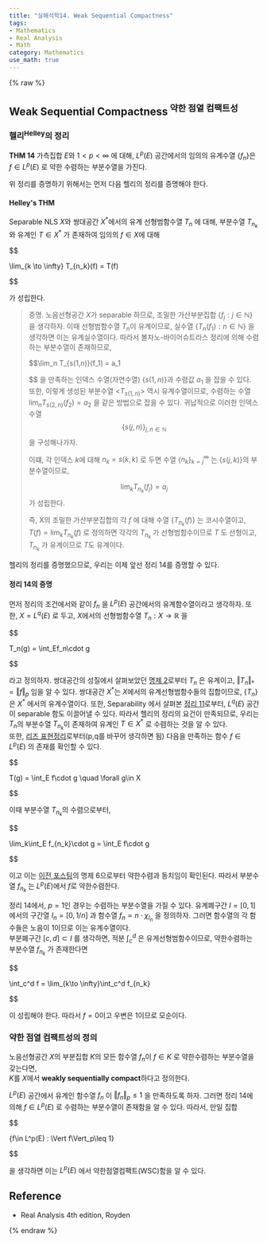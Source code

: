 ```yaml
---
title: "실해석학14. Weak Sequential Compactness"
tags:
- Mathematics
- Real Analysis
- Math
category: Mathematics
use_math: true
---
```

{% raw %}

## Weak Sequential Compactness<sup> 약한 점열 컴팩트성</sup>
### 헬리<sup>Helley</sup>의 정리

**THM 14** 가측집합 $E$와 $1<p<\infty$ 에 대해, $L^p(E)$ 공간에서의 임의의 유계수열 {$f_n$}은 $f \in L^p(E)$ 로 약한 수렴하는 부분수열을 가진다.   

위 정리를 증명하기 위해서는 먼저 다음 헬리의 정리를 증명해야 한다.
#### Helley's THM
Separable NLS $X$와 쌍대공간 $X^\ast$에서의 유계 선형범함수열 $T_n$ 에 대해, 부분수열 $T_{n_k}$ 와 유계인 $T \in X^\ast$ 가 존재하여 임의의 $f\in X$에 대해  

$$

\lim_{k \to \infty} T_{n_k}(f) = T(f)

$$

가 성립한다.

> 증명. 노음선형공간 $X$가 separable 하므로, 조밀한 가산부분집합 {$f_j:j\in\mathbb{N}$} 을 생각하자. 이때 선형범함수열 $T_n$이 유계이므로, 실수열 {$T_n(f_1) : n \in \mathbb{N}$} 을 생각하면 이는 유계실수열이다. 따라서 볼차노-바이어슈트라스 정리에 의해 수렴하는 부분수열이 존재하므로,   
> 
> $$\lim_n T_{s(1,n)}(f_1) = a_1
> 
> $$ 을 만족하는 인덱스 수열(자연수열) {$s(1,n)$}과 수렴값 $a_1$ 을 잡을 수 있다. 또한, 이렇게 생성된 부분수열 <$T_{s(1,n)}$> 역시 유계수열이므로, 수렴하는 수열 $\lim_n T_{s(2,n)}(f_2) = a_2$ 을 같은 방법으로 잡을 수 있다. 귀납적으로 이러한 인덱스 수열 $$\{s(j,n)\}_{j,n\in \mathbb{N}}$$ 을 구성해나가자.   
> 
> 이떄, 각 인덱스 $k$에 대해 $n_k=s(k,k)$ 로 두면 수열 {$n_k$}$^\infty_{k=j}$ 는 {$s(j,k)$}의 부분수열이므로,   
> 
> $$\lim_k T_{n_k}(f_j)=a_j$$ 가 성립한다.
> 
> 즉, X의 조밀한 가산부분집합의 각 $f$ 에 대해 수열 {$T_{n_k}(f)$} 는 코시수열이고, $T(f) = \lim_k T_{n_k}(f)$ 로 정의하면 각각의 $T_{n_k}$ 가 선형범함수이므로 $T$ 도 선형이고, $T_{n_k}$ 가 유계이므로 $T$도 유계이다.

헬리의 정리를 증명했으므로, 우리는 이제 앞선 정리 14를 증명할 수 있다.   

#### 정리 14의 증명
먼저 정리의 조건에서와 같이 $f_n$ 을 $L^p(E)$ 공간에서의 유계함수열이라고 생각하자. 또한, $X = L^q(E)$ 로 두고, $X$에서의 선형범함수열 $T_n:X\to \mathbb{R}$ 을   

$$

T_n(g) = \int_Ef_n\cdot g

$$

라고 정의하자. 쌍대공간의 성질에서 살펴보았던 [명제 2](https://ddangchani.github.io/mathematics/실해석학12)로부터 $T_n$ 은 유계이고, $\Vert T_n\Vert_\ast = \Vert f\Vert_p$ 임을 알 수 있다. 쌍대공간 $X^\ast$는 $X$에서의 유계선형범함수들의 집합이므로, {$T_n$}은 $X^\ast$ 에서의 유계수열이다. 또한, Separability 에서 살펴본 [정리 11](https://ddangchani.github.io/mathematics/실해석학11)로부터, $L^q(E)$ 공간이
separable 함도 이끌어낼 수 있다. 따라서 헬리의 정리의 요건이 만족되므로, 우리는 $T_n$의 부분수열 $T_{n_k}$이 존재하여 유계인 $T \in X^\ast$ 로 수렴하는 것을 알 수 있다.   
또한, [리즈 표현정리](https://ddangchani.github.io/mathematics/실해석학12)로부터(p,q를 바꾸어 생각하면 됨) 다음을 만족하는 함수 $f\in L^p(E)$ 의 존재를 확인할 수 있다.   

$$

T(g) = \int_E f\cdot g \quad \forall g\in X

$$   

이때 부분수열 $T_{n_k}$의 수렴으로부터,   

$$

\lim_k\int_E f_{n_k}\cdot g = \int_E f\cdot g

$$  

이고 이는 [이전 포스팅](https://ddangchani.github.io/mathematics/실해석학13)의 명제 6으로부터 약한수렴과 동치임이 확인된다. 따라서 부분수열 $f_{n_k}$ 는 $L^p(E)$에서 $f$로 약한수렴한다.

정리 14에서, $p=1$인 경우는 수렴하는 부분수열을 가질 수 있다. 유계폐구간 $I=[0,1]$ 에서의 구간열 $I_n=[0,1/n]$ 과 함수열 $f_n = n\cdot\chi_{I_n}$ 을 정의하자. 그러면 함수열의 각 함수들은 노음이 1이므로 이는 유계수열이다.   
부분폐구간 $[c,d] \subset I$ 를 생각하면, 적분 $\int_c^d$ 은 유게선형범함수이므로, 약한수렴하는 부분수열 $f_{n_k}$ 가 존재한다면   

$$

\int_c^d f = \lim_{k\to \infty}\int_c^d f_{n_k}

$$    

이 성립해야 한다. 따라서 $f=0$이고 우변은 1이므로 모순이다.

### 약한 점열 컴팩트성의 정의
노음선형공간 $X$의 부분집합 $K$의 모든 함수열 $f_n$이 $f\in K$ 로 약한수렴하는 부분수열을 갖는다면,   
$K$를 $X$에서 **weakly sequentially compact**하다고 정의한다.

$L^p(E)$ 공간에서 유계인 함수열 $f_n$ 이 $\Vert f_n\Vert_p\leq 1$ 을 만족하도록 하자. 그러면 정리 14에 의해 $f\in L^p(E)$ 로 수렴하는 부분수열이 존재함을 알 수 있다. 따라서, 만일 집합   

$$

\{f\in L^p(E) : \Vert f\Vert_p\leq 1\} 

$$   

을 생각하면 이는 $L^p(E)$ 에서 약한점열컴팩트(WSC)함을 알 수 있다.
## Reference
 - Real Analysis 4th edition, Royden

{% endraw %}
